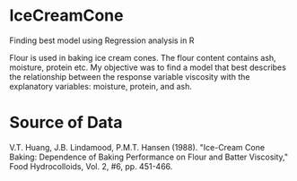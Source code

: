 # IceCreamCone
Finding best model using Regression analysis in R

Flour is used in baking ice cream cones. The flour content contains ash, moisture, protein etc. My objective was to find a model that best describes the relationship between the response variable viscosity with the explanatory variables: moisture, protein, and ash.

# Source of Data
V.T. Huang, J.B. Lindamood, P.M.T. Hansen (1988). "Ice-Cream Cone Baking: Dependence of Baking Performance on Flour and Batter Viscosity," Food Hydrocolloids, Vol. 2, #6, pp. 451-466.
